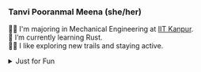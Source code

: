 <!--
**TanviPooranmal/TanviPooranmal** is a ✨ _special_ ✨ repository because its `README.md` (this file) appears on your GitHub profile. -->
### Tanvi Pooranmal Meena (she/her)
👩‍🎓 I'm majoring in Mechanical Engineering at [IIT Kanpur](https://www.iitk.ac.in/).  
🌱 I’m currently learning Rust.  
🚴‍♀️ I like exploring new trails and staying active.  
<!--🤝 I contributed to [Astropy](https://github.com/astropy/astropy).  -->

<details>
  <summary> Just for Fun</summary>
  
  <!--START_SECTION:waka-->
![Code Time](http://img.shields.io/badge/Code%20Time-55%20hrs%2029%20mins-blue)

![Profile Views](http://img.shields.io/badge/Profile%20Views-0-blue)

**I'm a Night 🦉** 

```text
🌞 Morning                37 commits          █░░░░░░░░░░░░░░░░░░░░░░░░   03.56 % 
🌆 Daytime                331 commits         ████████░░░░░░░░░░░░░░░░░   31.89 % 
🌃 Evening                344 commits         ████████░░░░░░░░░░░░░░░░░   33.14 % 
🌙 Night                  326 commits         ████████░░░░░░░░░░░░░░░░░   31.41 % 
```
📅 **I'm Most Productive on Friday** 

```text
Monday                   110 commits         ███░░░░░░░░░░░░░░░░░░░░░░   10.60 % 
Tuesday                  123 commits         ███░░░░░░░░░░░░░░░░░░░░░░   11.85 % 
Wednesday                136 commits         ███░░░░░░░░░░░░░░░░░░░░░░   13.10 % 
Thursday                 90 commits          ██░░░░░░░░░░░░░░░░░░░░░░░   08.67 % 
Friday                   253 commits         ██████░░░░░░░░░░░░░░░░░░░   24.37 % 
Saturday                 239 commits         ██████░░░░░░░░░░░░░░░░░░░   23.03 % 
Sunday                   87 commits          ██░░░░░░░░░░░░░░░░░░░░░░░   08.38 % 
```


📊 **This Week I Spent My Time On** 

```text
🕑︎ Time Zone: Asia/Kolkata

💬 Programming Languages: 
CSS                      6 hrs 48 mins       ██████████░░░░░░░░░░░░░░░   38.20 % 
JavaScript               6 hrs 5 mins        █████████░░░░░░░░░░░░░░░░   34.17 % 
Markdown                 3 hrs 8 mins        ████░░░░░░░░░░░░░░░░░░░░░   17.61 % 
Rust                     37 mins             █░░░░░░░░░░░░░░░░░░░░░░░░   03.48 % 
JSON                     36 mins             █░░░░░░░░░░░░░░░░░░░░░░░░   03.40 % 

🔥 Editors: 
VS Code                  17 hrs 49 mins      █████████████████████████   100.00 % 

💻 Operating System: 
Linux                    17 hrs 49 mins      █████████████████████████   100.00 % 
```

**I Mostly Code in JavaScript** 

```text
JavaScript               11 repos            ████████░░░░░░░░░░░░░░░░░   33.33 % 
Go                       3 repos             ██░░░░░░░░░░░░░░░░░░░░░░░   09.09 % 
TypeScript               2 repos             ██░░░░░░░░░░░░░░░░░░░░░░░   06.06 % 
Lua                      1 repo              █░░░░░░░░░░░░░░░░░░░░░░░░   03.03 % 
TeX                      1 repo              █░░░░░░░░░░░░░░░░░░░░░░░░   03.03 % 
```




 Last Updated on 26/12/2024 18:46:35 UTC
<!--END_SECTION:waka-->
</details>
